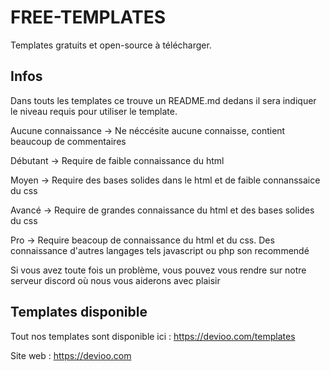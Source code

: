 # FREE-TEMPLATES
Templates gratuits et open-source à télécharger.

## Infos

Dans touts les templates ce trouve un README.md dedans il sera indiquer le niveau requis pour utiliser le template.

Aucune connaissance -> Ne néccésite aucune connaisse, contient beaucoup de commentaires

Débutant -> Require de faible connaissance du html

Moyen -> Require des bases solides dans le html et de faible connanssaice du css

Avancé -> Require de grandes connaissance du html et des bases solides du css

Pro -> Require beacoup de connaissance du html et du css. Des connaissance d'autres langages tels javascript ou php son recommendé


Si vous avez toute fois un problème, vous pouvez vous rendre sur notre serveur discord où nous vous aiderons avec plaisir

## Templates disponible

Tout nos templates sont disponible ici : https://devioo.com/templates


Site web : https://devioo.com
